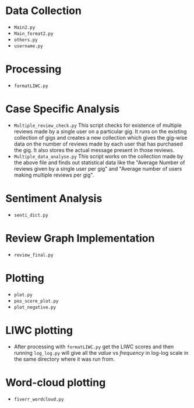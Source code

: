 # Data Collection
- `Main2.py`
- `Main_format2.py`
- `others.py`
- `username.py`

# Processing
- `formatLIWC.py`

# Case Specific Analysis
- `Multiple_review_check.py`
  This script checks for existence of multiple reviews made by a single user on a particular gig. It runs on the existing    collection of gigs and creates a new collection which gives the gig-wise data on the number of reviews made by each user   that has purchased the gig. It also stores the actual message present in those reviews.
- `Multiple_data_analyse.py`
  This script works on the collection made by the above file and finds out statistical data like the "Average Number of      reviews given by a single user per gig" and "Average number of users making multiple reviews per gig".

# Sentiment Analysis
- `senti_dict.py`

# Review Graph Implementation
- `review_final.py`

# Plotting
- `plot.py`
- `pos_score_plot.py`
- `plot_negative.py`

# LIWC plotting
- After processing with `formatLIWC.py` get the LIWC scores and then running `log_log.py` will give all the *value* vs *frequency* in log-log scale in the same directory where it was run from.

# Word-cloud plotting
- `fiverr_wordcloud.py`
